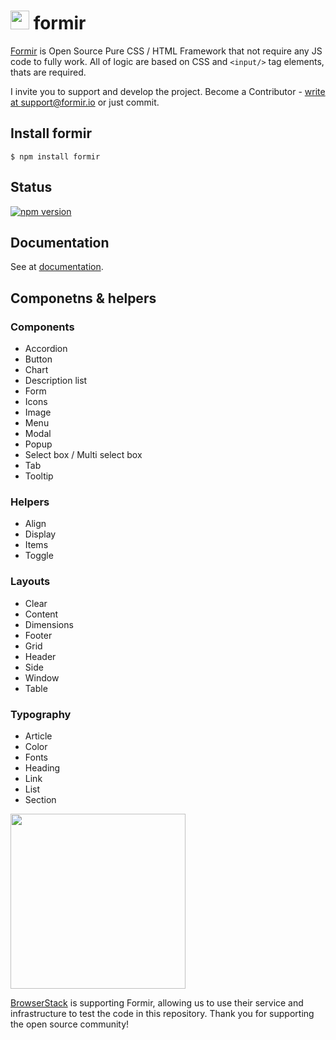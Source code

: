 <img src="http://formir.io/img/logo/formir-64.png" width=30 height=30 valign=middle/> formir
======

[Formir](http://formir.io) is Open Source Pure CSS / HTML Framework that not require any JS code to fully work.
All of logic are based on CSS and `<input/>` tag elements, thats are required.

I invite you to support and develop the project. Become a Contributor - [write at support@formir.io](mailto:support@formir.io) or just commit.

## Install formir
```console
$ npm install formir
```
## Status
[![npm version](https://img.shields.io/npm/v/formir.svg)](https://www.npmjs.com/package/formir)

## Documentation
See at [documentation](http://formir.io/docs/index.html).

## Componetns & helpers
### Components
- Accordion
- Button
- Chart
- Description list
- Form
- Icons
- Image
- Menu
- Modal
- Popup
- Select box / Multi select box
- Tab
- Tooltip
### Helpers
- Align
- Display
- Items
- Toggle
### Layouts
- Clear
- Content
- Dimensions
- Footer
- Grid
- Header
- Side
- Window
- Table
### Typography
- Article
- Color
- Fonts
- Heading
- Link
- List
- Section



<img src="http://www.browserstack.com/images/layout/browserstack-logo-600x315.png" width="280"/>

[BrowserStack](http://www.browserstack.com) is supporting Formir, allowing us to use their service and infrastructure to test the code in this repository. Thank you for supporting the open source community!
